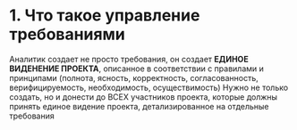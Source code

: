 # 1. Что такое управление требованиями
Аналитик создает не просто требования, он создает **ЕДИНОЕ ВИДЕНЕНИЕ ПРОЕКТА**, описанное в соответствии с правилами и принципами (полнота, ясность, корректность, согласованность, верифицируемость, необходимость, осуществимость)
Нужно не только создать, но и донести до ВСЕХ участников проекта, которые должны принять единое видение проекта, детализированное на отдельные требования